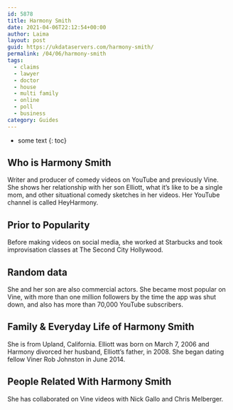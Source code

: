 ```yaml
---
id: 5878
title: Harmony Smith
date: 2021-04-06T22:12:54+00:00
author: Laima
layout: post
guid: https://ukdataservers.com/harmony-smith/
permalink: /04/06/harmony-smith
tags:
  - claims
  - lawyer
  - doctor
  - house
  - multi family
  - online
  - poll
  - business
category: Guides
---
```


* some text
{: toc}


## Who is Harmony Smith
                  
                  
                  
Writer and producer of comedy videos on YouTube and previously Vine. She shows her relationship with her son Elliott, what it&#8217;s like to be a single mom, and other situational comedy sketches in her videos. Her YouTube channel is called HeyHarmony. 
                  
              
            
              
            
                
                
                
## Prior to Popularity
                  
                  
                  
Before making videos on social media, she worked at Starbucks and took improvisation classes at The Second City Hollywood. 
                  
              
            
              
            
                
                
                
## Random data
                  
                  
                  
She and her son are also commercial actors. She became most popular on Vine, with more than one million followers by the time the app was shut down, and also has more than 70,000 YouTube subscribers. 
                  
              
            
              
            
                
                
                
## Family & Everyday Life of Harmony Smith
                  
                  
                  
She is from Upland, California. Elliott was born on March 7, 2006 and Harmony divorced her husband, Elliott&#8217;s father, in 2008. She began dating fellow Viner Rob Johnston in June 2014. 
                  
              
            
              
            
                
                
                
## People Related With Harmony Smith
                  
                  
                  
She has collaborated on Vine videos with Nick Gallo and Chris Melberger. 
                  
              
            
              
            
                
              
            
              
              
            
            
              
            
          
          
          